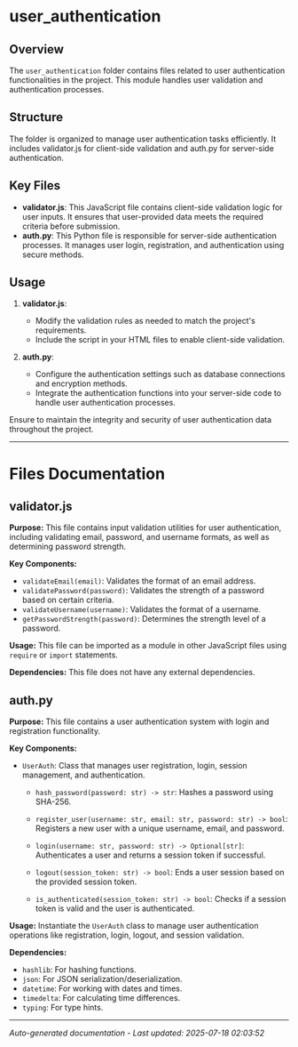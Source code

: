 # user_authentication

## Overview
The `user_authentication` folder contains files related to user authentication functionalities in the project. This module handles user validation and authentication processes.

## Structure
The folder is organized to manage user authentication tasks efficiently. It includes validator.js for client-side validation and auth.py for server-side authentication.

## Key Files
- **validator.js**: This JavaScript file contains client-side validation logic for user inputs. It ensures that user-provided data meets the required criteria before submission.
- **auth.py**: This Python file is responsible for server-side authentication processes. It manages user login, registration, and authentication using secure methods.

## Usage
1. **validator.js**:
   - Modify the validation rules as needed to match the project's requirements.
   - Include the script in your HTML files to enable client-side validation.
   
2. **auth.py**:
   - Configure the authentication settings such as database connections and encryption methods.
   - Integrate the authentication functions into your server-side code to handle user authentication processes.

Ensure to maintain the integrity and security of user authentication data throughout the project.

---

# Files Documentation

## validator.js

**Purpose:** This file contains input validation utilities for user authentication, including validating email, password, and username formats, as well as determining password strength.

**Key Components:**
- `validateEmail(email)`: Validates the format of an email address.
- `validatePassword(password)`: Validates the strength of a password based on certain criteria.
- `validateUsername(username)`: Validates the format of a username.
- `getPasswordStrength(password)`: Determines the strength level of a password.

**Usage:** This file can be imported as a module in other JavaScript files using `require` or `import` statements.

**Dependencies:** This file does not have any external dependencies.

## auth.py

**Purpose:** This file contains a user authentication system with login and registration functionality.

**Key Components:**
- `UserAuth`: Class that manages user registration, login, session management, and authentication.
  
  - `hash_password(password: str) -> str`: Hashes a password using SHA-256.
  
  - `register_user(username: str, email: str, password: str) -> bool`: Registers a new user with a unique username, email, and password.
  
  - `login(username: str, password: str) -> Optional[str]`: Authenticates a user and returns a session token if successful.
  
  - `logout(session_token: str) -> bool`: Ends a user session based on the provided session token.
  
  - `is_authenticated(session_token: str) -> bool`: Checks if a session token is valid and the user is authenticated.

**Usage:** Instantiate the `UserAuth` class to manage user authentication operations like registration, login, logout, and session validation.

**Dependencies:** 
- `hashlib`: For hashing functions.
- `json`: For JSON serialization/deserialization.
- `datetime`: For working with dates and times.
- `timedelta`: For calculating time differences.
- `typing`: For type hints.

---
*Auto-generated documentation - Last updated: 2025-07-18 02:03:52*

